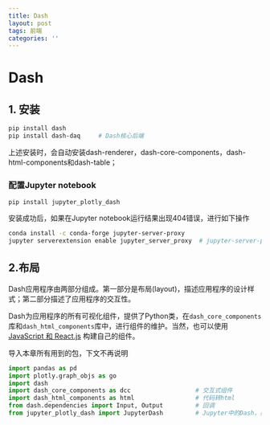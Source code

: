 ```yaml
---
title: Dash
layout: post
tags: 前端
categories: ''
---
```


# Dash

## 1. 安装

```bash
pip install dash
pip install dash-daq     # Dash核心后端
```

上述安装时，会自动安装dash-renderer，dash-core-components，dash-html-components和dash-table；

### 配置Jupyter notebook

```undefined
pip install jupyter_plotly_dash
```

安装成功后，如果在Jupyter notebook运行结果出现404错误，进行如下操作

```bash
conda install -c conda-forge jupyter-server-proxy
jupyter serverextension enable jupyter_server_proxy  # jupyter-server-proxy服务器扩展在安装时没有自
```

## 2.布局

Dash应用程序由两部分组成。第一部分是布局(layout)，描述应用程序的设计样式；第二部分描述了应用程序的交互性。

Dash为应用程序的所有可视化组件，提供了Python类，在`dash_core_components`库和`dash_html_components`库中，进行组件的维护。当然，也可以使用 [JavaScript 和 React.js](https://links.jianshu.com/go?to=https%3A%2F%2Fgithub.com%2Fplotly%2Fdash-components-archetype) 构建自己的组件。

导入本章所有用到的包，下文不再说明

```python
import pandas as pd
import plotly.graph_objs as go
import dash
import dash_core_components as dcc                  # 交互式组件
import dash_html_components as html                 # 代码转html
from dash.dependencies import Input, Output         # 回调
from jupyter_plotly_dash import JupyterDash         # Jupyter中的Dash，如有疑问，见系列文章第2篇【安装】
```






